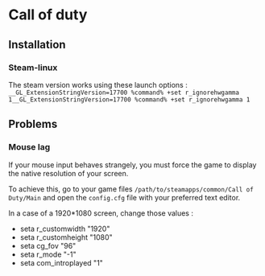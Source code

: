 # Call of duty

## Installation

### Steam-linux 

The steam version works using these launch options : `__GL_ExtensionStringVersion=17700 %command% +set r_ignorehwgamma 1__GL_ExtensionStringVersion=17700 %command% +set r_ignorehwgamma 1`

## Problems

### Mouse lag

If your mouse input behaves strangely, you must force the game to display the native resolution of your screen.

To achieve this, go to your game files `/path/to/steamapps/common/Call of Duty/Main` and open the `config.cfg` file with
your preferred text editor.

In a case of a 1920*1080 screen, change those values :

- seta r_customwidth "1920"
- seta r_customheight "1080"
- seta cg_fov "96"
- seta r_mode "-1"
- seta com_introplayed "1"